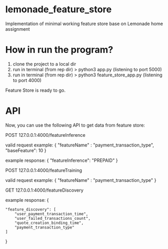 # lemonade_feature_store
Implementation of minimal working feature store base on Lemonade home assignment

# How in run the program?

1. clone the project to a local dir
2. run in terminal (from rep dir) > python3 app.py (listening to port 5000)
3. run in terminal (from rep dir) > python3 feature_store_app.py (listening to port 4000)

Feature Store is ready to go.

# API

Now, you can use the following API to get data from feature store:

POST 127.0.0.1:4000/featureInference

valid request example:
{
	"featureName" : "payment_transaction_type",
	"baseFeature": 10
}

example response:
{
    "featureInference": "PREPAID"
}

POST 127.0.0.1:4000/featureTraining

valid request example:
{
	"featureName" : "payment_transaction_type"
}

GET 127.0.0.1:4000/featureDiscovery

example response:
{
    
    "feature_discovery": [
        "user_payment_transaction_time",
        "user_failed_transactions_count",
        "quote_creation_binding_time",
        "payment_transaction_type"
    ]
}


